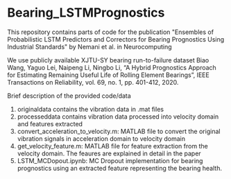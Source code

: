 # Bearing_LSTMPrognostics
This repository contains parts of code for the publication "Ensembles of Probabilistic LSTM Predictors and Correctors for Bearing Prognostics Using Industrial Standards" by Nemani et al. in Neurocomputing 

We use publicly available XJTU-SY bearing run-to-failure dataset 
Biao Wang, Yaguo Lei, Naipeng Li, Ningbo Li, “A Hybrid Prognostics Approach for Estimating Remaining Useful Life of Rolling Element Bearings”, IEEE Transactions on Reliability, vol. 69, no. 1, pp. 401-412, 2020.

Brief description of the provided code/data
1) originaldata contains the vibration data in .mat files
2) processeddata contains vibration data processed into velocity domain and features extracted
3) convert_acceleration_to_velocity.m: MATLAB file to convert the original vibration signals in acceleration domain to velocity domain
4) get_velocity_feature.m: MATLAB file for feature extraction from the velocity domain. The feaures are explained in detail in the paper
5) LSTM_MCDopout.ipynb: MC Dropout implementation for bearing prognostics using an extracted feature representing the bearing health.  


